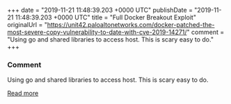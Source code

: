 
+++
date = "2019-11-21 11:48:39.203 +0000 UTC"
publishDate = "2019-11-21 11:48:39.203 +0000 UTC"
title = "Full Docker Breakout Exploit"
originalUrl = "https://unit42.paloaltonetworks.com/docker-patched-the-most-severe-copy-vulnerability-to-date-with-cve-2019-14271/"
comment = "Using go and shared libraries to access host. This is scary easy to do."
+++

### Comment

Using go and shared libraries to access host. This is scary easy to do.

[Read more](https://unit42.paloaltonetworks.com/docker-patched-the-most-severe-copy-vulnerability-to-date-with-cve-2019-14271/)
